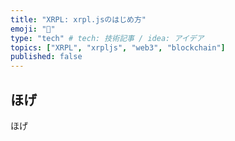 ```yaml
---
title: "XRPL: xrpl.jsのはじめ方"
emoji: "🙆"
type: "tech" # tech: 技術記事 / idea: アイデア
topics: ["XRPL", "xrpljs", "web3", "blockchain"]
published: false
---
```


## ほげ

ほげ
